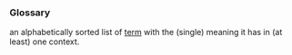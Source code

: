 ### Glossary

an alphabetically sorted list of <a href="https://essif-lab.github.io/framework/docs/terms/term" hovertext="Term: a word or phrase (i.e.: text) that is used in at least one Scope/context to represent a specific Concept.">term</a> with the (single) meaning it has in (at least) one context.